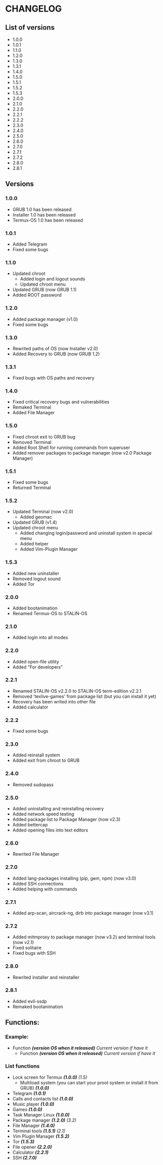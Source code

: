 # CHANGELOG

## List of versions

* 1.0.0
* 1.0.1
* 1.1.0
* 1.2.0
* 1.3.0
* 1.3.1
* 1.4.0
* 1.5.0
* 1.5.1
* 1.5.2
* 1.5.3
* 2.0.0
* 2.1.0
* 2.2.0
* 2.2.1
* 2.2.2
* 2.3.0
* 2.4.0
* 2.5.0
* 2.6.0
* 2.7.0
* 2.7.1
* 2.7.2
* 2.8.0
* 2.8.1

## Versions

### 1.0.0

* GRUB 1.0 has been released
* Installer 1.0 has been released
* Termux-OS 1.0 has been released

### 1.0.1

* Added Telegram
* Fixed some bugs

### 1.1.0

* Updated chroot
    * Added login and logout sounds
    * Updated chroot menu
* Updated GRUB (now GRUB 1.1)
* Added ROOT password

### 1.2.0
* Added package manager (v1.0)
* Fixed some bugs

### 1.3.0
* Rewrited paths of OS (now Installer v2.0)
* Added Recovery to GRUB (now GRUB 1.2)

### 1.3.1
* Fixed bugs with OS paths and recovery

### 1.4.0
* Fixed critical recovery bugs and vulnerabilities
* Remaked Terminal
* Added File Manager

### 1.5.0
* Fixed chroot exit to GRUB bug
* Removed Terminal
* Added Root Shell for running commands from superuser
* Added remover packages to package manager (now v2.0 Package Manager)

### 1.5.1
* Fixed some bugs
* Returned Terminal

### 1.5.2
* Updated Terminal (now v2.0)
    * Added geomac
* Updated GRUB (v1.4)
* Updated chroot menu
    * Added changing login/password and uninstall system in special menu
    * Added helper
    * Added Vim-Plugin Manager

### 1.5.3
* Added new uninstaller
* Removed logout sound
* Added Tor

### 2.0.0
* Added bootanimation
* Renamed Termux-OS to STALIN-OS

### 2.1.0
* Added login into all modes

### 2.2.0
* Added open-file utility
* Added "For developers"

### 2.2.1
* Renamed STALIN-OS v2.2.0 to STALIN-OS term-edition v2.2.1
* Removed 'texlive-games' from package list (but you can install it yet)
* Recovery has been writed into other file
* Added calculator

### 2.2.2
* Fixed some bugs

### 2.3.0
* Added reinstall system
* Added exit from chroot to GRUB

### 2.4.0
* Removed sudopass

### 2.5.0
* Added uninstalling and reinstalling recovery
* Added network speed testing
* Added package list to Package Manager (now v2.3)
* Added bettercap
* Added opening files into text editors

### 2.6.0
* Rewrited File Manager

### 2.7.0
* Added lang-packages installing (pip, gem, npm) (now v3.0)
* Added SSH connections
* Added helping with commands

### 2.7.1
* Added arp-scan, aircrack-ng, dirb into package manager (now v3.1)

### 2.7.2
* Added mitmproxy to package manager (now v3.2) and terminal tools (now v2.1)
* Fixed solitaire
* Fixed bugs with SSH

### 2.8.0
* Rewrited installer and reinstaller

### 2.8.1
* Added evil-ssdp
* Remaked bootanimation

## Functions:

### Example:

* Function ***(version OS when it released)*** *Current version if have it*
    * Function ***(version OS when it released)*** *Current version if have it*

### List functions

* Lock screen for Termux ***(1.0.0)*** *(1.5)*
    * Multiload system (you can start your proot system or install it from GRUB) ***(1.0.0)***
* Telegram ***(1.0.1)***
* Calls and contacts list ***(1.0.0)***
* Music player ***(1.0.0)***
* Games ***(1.0.0)***
* Task Manager Linux ***(1.0.0)***
* Package manager ***(1.2.0)*** *(3.2)*
* File Manager ***(1.4.0)***
* Terminal tools ***(1.5.1)*** *(2.1)*
* Vim Plugin Manager ***(1.5.2)***
* Tor ***(1.5.3)***
* File opener ***(2.2.0)***
* Calculator ***(2.2.1)***
* SSH ***(2.7.0)***

